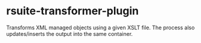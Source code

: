 # rsuite-transformer-plugin
Transforms XML managed objects using a given XSLT file. The process also updates/inserts the output into the same container.
